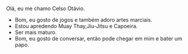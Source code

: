 Olá, eu me chamo Celso Otávio.
- Bom, eu gosto de jogos e também adoro artes marciais.
- Estou apredendo Muay Thay,Jiu-Jitsu e Capoeira.
- Ser mais maturo.
- Bom, eu gosto de conversar, então pode chegar em mim e bater um papo.
<!---
GYOMEIPASTOR123456789/GYOMEIPASTOR123456789 is a ✨ special ✨ repository because its `README.md` (this file) appears on your GitHub profile.
You can click the Preview link to take a look at your changes.
--->
